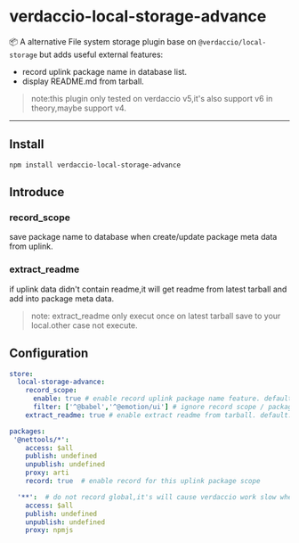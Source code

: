 # verdaccio-local-storage-advance

📦 A alternative File system storage plugin base on `@verdaccio/local-storage` but adds useful external features:
  * record uplink package name in database list.
  * display README.md from tarball.

> note:this plugin only tested on verdaccio v5,it's also support v6 in theory,maybe support v4.

---

## Install
```shell
npm install verdaccio-local-storage-advance
```
## Introduce
### record_scope
save package name to database when create/update package meta data from uplink.

### extract_readme
if uplink data didn't contain readme,it will get readme from latest tarball and add into package meta data.

> note: extract_readme only execut once on latest tarball save to your local.other case not execute.

## Configuration
```yaml
store:
  local-storage-advance:
    record_scope:
      enable: true # enable record uplink package name feature. default: false | boolean string[]
      filter: ['^@babel','^@emotion/ui'] # ignore record scope / packages.default: [] | Regexp string[]
    extract_readme: true # enable extract readme from tarball. default: true | boolean

packages:
 '@nettools/*':
    access: $all
    publish: undefined
    unpublish: undefined
    proxy: arti
    record: true  # enable record for this uplink package scope

  '**':  # do not record global,it's will cause verdaccio work slow when have too many record.
    access: $all
    publish: undefined
    unpublish: undefined
    proxy: npmjs
```


